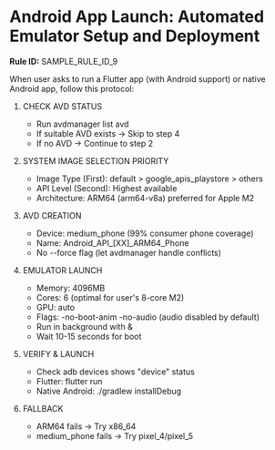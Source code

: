 # Android App Launch: Automated Emulator Setup and Deployment

**Rule ID:** SAMPLE_RULE_ID_9

When user asks to run a Flutter app (with Android support) or native Android app, follow this protocol:

1. CHECK AVD STATUS
   - Run avdmanager list avd
   - If suitable AVD exists → Skip to step 4
   - If no AVD → Continue to step 2

2. SYSTEM IMAGE SELECTION PRIORITY
   - Image Type (First): default > google_apis_playstore > others
   - API Level (Second): Highest available
   - Architecture: ARM64 (arm64-v8a) preferred for Apple M2

3. AVD CREATION
   - Device: medium_phone (99% consumer phone coverage)
   - Name: Android_API_[XX]_ARM64_Phone
   - No --force flag (let avdmanager handle conflicts)

4. EMULATOR LAUNCH
   - Memory: 4096MB
   - Cores: 6 (optimal for user's 8-core M2)
   - GPU: auto
   - Flags: -no-boot-anim -no-audio (audio disabled by default)
   - Run in background with &
   - Wait 10-15 seconds for boot

5. VERIFY & LAUNCH
   - Check adb devices shows "device" status
   - Flutter: flutter run
   - Native Android: ./gradlew installDebug

6. FALLBACK
   - ARM64 fails → Try x86_64
   - medium_phone fails → Try pixel_4/pixel_5
